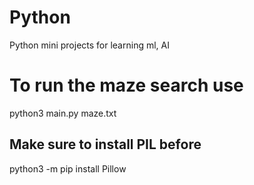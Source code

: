 # Python
Python mini projects for learning ml, AI

# To run the maze search use
python3 main.py maze.txt 
## Make sure to install PIL before
python3 -m pip install Pillow 

